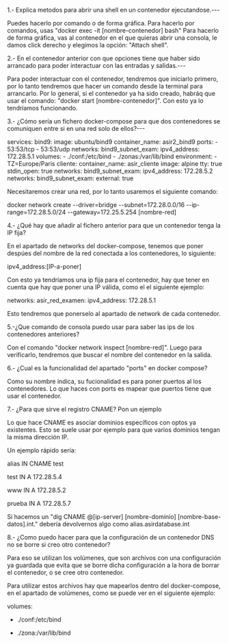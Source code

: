 1.- Explica metodos para abrir una shell en un contenedor ejecutandose.---

Puedes hacerlo por comando o de forma gráfica.
Para hacerlo por comandos, usas "docker exec -it [nombre-contenedor] bash"
Para hacerlo de forma gráfica, vas al contenedor en el que quieras abrir una consola, le damos click derecho y elegimos la opción: "Attach shell".



2.- En el contenedor anterior con que opciones tiene que haber sido arrancado para poder interactuar con las entradas y salidas.---

Para poder interactuar con el contenedor, tendremos que iniciarlo primero, por lo tanto tendremos que hacer un comando desde la terminal para arrancarlo. Por lo general, si el contenedor ya ha sido creado, habráq que usar el comando: "docker start [nombre-contenedor]". Con esto ya lo tendríamos funcionando.



3.- ¿Cómo sería un fichero docker-compose para que dos contenedores se comuniquen entre si en una red solo de ellos?---

services:
  bind9:
    image: ubuntu/bind9
    container_name: asir2_bind9
    ports:
      - 53:53/tcp
      - 53:53/udp
    networks:
      bind9_subnet_exam:
        ipv4_address: 172.28.5.1
    volumes:
      - ./conf:/etc/bind
      - ./zonas:/var/lib/bind
    environment:
      - TZ=Europe/Paris
  cliente:
    container_name: asir_cliente
    image: alpine
    tty: true
    stdin_open: true
    networks:
      bind9_subnet_exam:
        ipv4_address: 172.28.5.2
networks:
  bind9_subnet_exam:
    external: true


Necesitaremos crear una red, por lo tanto usaremos el siguiente comando:


docker network create --driver=bridge --subnet=172.28.0.0/16 --ip-range=172.28.5.0/24 --gateway=172.25.5.254 [nombre-red]


4.- ¿Qué hay que añadir al fichero anterior para que un contenedor tenga la IP fija?

En el apartado de networks del docker-compose, tenemos que poner despúes del nombre de la red conectada a los contenedores, lo siguiente:

ipv4_address:[IP-a-poner]

Con esto ya tendríamos una ip fija para el contenedor, hay que tener en cuenta que hay que poner una IP válida, como el el siguiente ejemplo:

networks:
  asir_red_examen:
    ipv4_address: 172.28.5.1

Esto tendremos que ponerselo al apartado de network de cada contenedor.


5.-¿Que comando de consola puedo usar para saber las ips de los contenedores anteriores?

Con el comando "docker network inspect [nombre-red]". Luego para verificarlo, tendremos que buscar el nombre del contenedor en la salida.


6.- ¿Cual es la funcionalidad del apartado "ports" en docker compose?

Como su nombre indica, su fucionalidad es para poner puertos al los contenedores. Lo que haces con ports es mapear que puertos tiene que usar el contenedor.


7.- ¿Para que sirve el registro CNAME? Pon un ejemplo

Lo que hace CNAME es asociar dominios específicos con optos ya existentes. Esto se suele usar por ejemplo para que varios dominios tengan la misma dirección IP.

Un ejemplo rápido sería:


alias IN CNAME test

test IN A 172.28.5.4

www IN A 172.28.5.2

prueba IN A 172.28.5.7


Si hacemos un "dig CNAME @[ip-server] [nombre-dominio] [nombre-base-datos].int." debería devolvernos algo como alias.asirdatabase.int


8.- ¿Como puedo hacer para que la configuración de un contenedor DNS no se borre si creo otro contenedor?

Para eso se utilizan los volúmenes, que son archivos con una configuración ya guardada que evita que se borre dicha configuración a la hora de borrar el contenedor, o se cree otro contenedor.

Para utilizar estos archivos hay que mapearlos dentro del docker-compose, en el apartado de volúmenes, como se puede ver en el siguiente ejemplo:


volumes:


- ./conf:/etc/bind

- ./zona:/var/lib/bind




